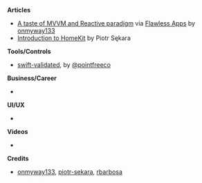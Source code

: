 **Articles**

* [A taste of MVVM and Reactive paradigm](https://flawlessapp.io/blog/a-taste-of-mvvm-and-reactive-paradigm/) via [Flawless Apps](https://twitter.com/flawlessappio) by [onmyway133](https://github.com/onmyway133)
* [Introduction to HomeKit](https://www.netguru.co/codestories/introduction-to-homekit) by Piotr Sękara

**Tools/Controls**

* [swift-validated](https://github.com/pointfreeco/swift-validated), by [@pointfreeco](https://twitter.com/pointfreeco)

**Business/Career**

* 

**UI/UX**

* 

**Videos**

* 

**Credits**

* [onmyway133](https://github.com/onmyway133), [piotr-sekara](https://github.com/piotr-sekara), [rbarbosa](https://github.com/rbarbosa)
